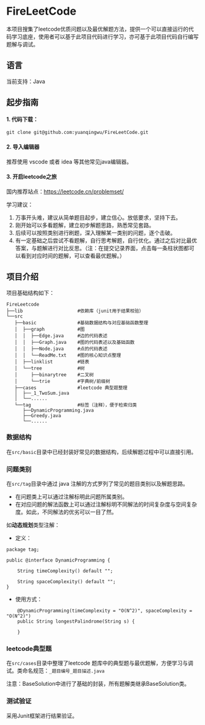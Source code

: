 # FireLeetCode
本项目搜集了leetcode优质问题以及最优解题方法，提供一个可以直接运行的代码学习底座，使用者可以基于此项目代码进行学习，亦可基于此项目代码自行编写题解与调试。

## 语言
当前支持：Java

## 起步指南

#### 1. 代码下载：
``
git clone git@github.com:yuanqingwu/FireLeetCode.git
``

#### 2. 导入编辑器

推荐使用 vscode 或者 idea 等其他常见java编辑器。

#### 3. 开启leetcode之旅

国内推荐站点：https://leetcode.cn/problemset/

学习建议：
1. 万事开头难，建议从简单题目起步，建立信心。放低要求，坚持下去。
2. 刚开始可以多看题解，建立初步解题思路，熟悉常见套路。
3. 后续可以按照类别进行刷题，深入理解某一类别的问题，逐个击破。
4. 有一定基础之后尝试不看题解，自行思考解题，自行优化。通过之后对比最优答案，与题解进行对比反思。（注：在提交记录界面，点击每一条柱状图都可以看到对应时间的题解，可以查看最优题解。）
   

## 项目介绍
项目基础结构如下：

```
FireLeetcode
├──lib                    #依赖库（junit用于结果校验）
└──src 
   ├──basic               #基础数据结构与对应基础函数整理
   │  ├──graph            #图
   │  │  ├──Edge.java     #边的代码表述
   │  │  ├──Graph.java    #图的代码表述以及基础函数
   │  │  ├──Node.java     #点的代码表述
   │  │  └──ReadMe.txt    #图的核心知识点整理
   │  ├──linklist         #链表
   │  └──tree             #树
   │     ├──binarytree    #二叉树
   │     └──trie          #字典树/前缀树
   ├──cases               #leetcode 典型题整理
   │  ├──_1_TwoSum.java
   │  └──......
   └──tag                 #标签（注释），便于检索归类
      ├──DynamicProgramming.java
      ├──Greedy.java
      └──......
```

### 数据结构

在``src/basic``目录中已经封装好常见的数据结构，后续解题过程中可以直接引用。

### 问题类别

在``src/tag``目录中通过 java 注解的方式罗列了常见的题目类别以及解题思路。
- 在问题类上可以通过注解标明此问题所属类别。
- 在对应问题的解法函数上可以通过注解标明不同解法的时间复杂度与空间复杂度。如此，不同解法的优劣可以一目了然。

如**动态规划**类型注解：
- 定义：

```
package tag;

public @interface DynamicProgramming {

    String timeComplexity() default "";

    String spaceComplexity() default "";
}
```

- 使用方式：
```
    @DynamicProgramming(timeComplexity = "O(N^2)", spaceComplexity = "O(N^2)")
    public String longestPalindrome(String s) {

    }
```

### leetcode典型题
在``src/cases``目录中整理了leetcode 题库中的典型题与最优题解，方便学习与调试。类命名规范：``_题目编号_题目描述.java``

注意：BaseSolution中进行了基础的封装，所有题解类继承BaseSolution类。

### 测试验证
采用Junit框架进行结果验证。
